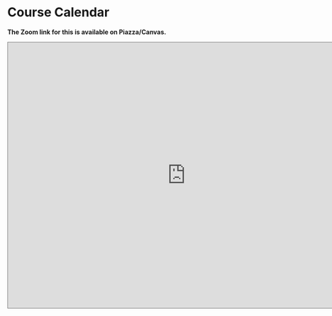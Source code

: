 # Course Calendar

**The Zoom link for this is available on Piazza/Canvas.**

<iframe src="https://calendar.google.com/calendar/embed?height=600&wkst=1&bgcolor=%23ffffff&ctz=America%2FNew_York&showNav=1&mode=WEEK&showCalendars=1&showTabs=0&showPrint=0&showDate=1&src=Y180ODRkMDc0YmUwZjI1ZDU5OWExYmY5NmJiMjY5MzYwNWFlOWRiNDJkYmQzNjM5ZmU1ZmVlOGEzNDU0NGE0ZTY5QGdyb3VwLmNhbGVuZGFyLmdvb2dsZS5jb20&color=%23E67C73" style="border:solid 1px #777" width="800" height="600" frameborder="0" scrolling="no"></iframe>